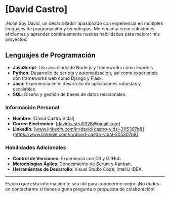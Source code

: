 # [David Castro]

¡Hola! Soy David, un desarrollador apasionado con experiencia en múltiples lenguajes de programación y tecnologías. Me encanta crear soluciones eficientes y aprender continuamente nuevas habilidades para mejorar mis proyectos.

## Lenguajes de Programación

- **JavaScript**: Uso avanzado de Node.js y frameworks como Express.
- **Python**: Desarrollo de scripts y automatización, así como experiencia con frameworks web como Django y Flask.
- **Java**: Experiencia en el desarrollo de aplicaciones robustas y escalables.
- **SQL**: Diseño y gestión de bases de datos relacionales.

### Información Personal

- **Nombre**: [David Castro Vidal]
- **Correo Electrónico**: [davidcastro0326@gmail.com]
- **LinkedIn**: [www.linkedin.com/in/david-castro-vidal-305307b8](https://www.linkedin.com/in/david-castro-vidal-305307b8)

### Habilidades Adicionales

- **Control de Versiones**: Experiencia con Git y GitHub.
- **Metodologías Ágiles**: Conocimiento de Scrum y Kanban.
- **Herramientas de Desarrollo**: Visual Studio Code, IntelliJ IDEA.

---

Espero que esta información te sea útil para conocerme mejor. ¡No dudes en contactarme si tienes alguna pregunta o propuesta de colaboración!
